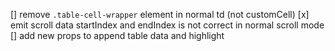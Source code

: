 [] remove `.table-cell-wrapper` element in normal td (not customCell)
[x] emit scroll data startIndex and endIndex is not correct in normal scroll mode
[] add new props to append table data and highlight 